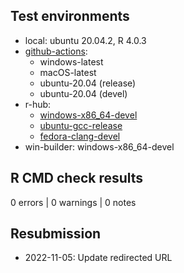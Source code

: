 ## Test environments

* local: ubuntu 20.04.2, R 4.0.3
* [github-actions][gh_act]:
    * windows-latest
    * macOS-latest
    * ubuntu-20.04 (release)
    * ubuntu-20.04 (devel)
* r-hub: 
    * [windows-x86_64-devel][rhub_win]
    * [ubuntu-gcc-release][rhub_ubu]
    * [fedora-clang-devel][rhub_fed]
* win-builder: windows-x86_64-devel

## R CMD check results

0 errors | 0 warnings | 0 notes

## Resubmission

* 2022-11-05: Update redirected URL

<!-- links: start -->
[gh_act]: https://github.com/kiernann/gluedown/actions
[rhub_win]: https://builder.r-hub.io/status/gluedown_1.0.4.tar.gz-d803fb486c644b2fbcb7d62ca5b1d405
[rhub_ubu]: https://builder.r-hub.io/status/gluedown_1.0.4.tar.gz-17912d7e2d5f46098b4ebf2755096ffd
[rhub_fed]: https://builder.r-hub.io/status/gluedown_1.0.4.tar.gz-0d4589b34c1648e58a641fcb1c1044e4
<!-- links: end -->
